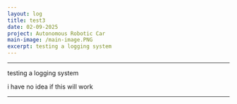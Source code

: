 ```yaml
---
layout: log
title: test3
date: 02-09-2025
project: Autonomous Robotic Car
main-image: /main-image.PNG
excerpt: testing a logging system
---
```


---
testing a logging system

i have no idea if this will work

---